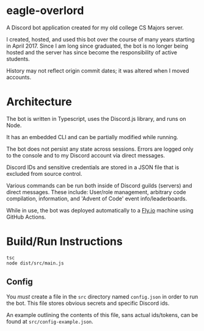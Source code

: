 # eagle-overlord

A Discord bot application created for my old college CS Majors server.

I created, hosted, and used this bot over the course of many years starting in April 2017. Since I am long since graduated, the bot is no longer being hosted and the server has since become the responsibility of active students.

History may not reflect origin commit dates; it was altered when I moved accounts.

# Architecture

The bot is written in Typescript, uses the Discord.js library, and runs on Node.

It has an embedded CLI and can be partially modified while running.

The bot does not persist any state across sessions.
Errors are logged only to the console and to my Discord account via direct messages.

Discord IDs and sensitive credentials are stored in a JSON file that is excluded from source control.

Various commands can be run both inside of Discord guilds (servers) and direct messages.
These include: User/role management, arbitrary code compilation, information, and 'Advent of Code' event info/leaderboards.

While in use, the bot was deployed automatically to a [Fly.io](https://fly.io) machine using GitHub Actions.

# Build/Run Instructions

```
tsc
node dist/src/main.js
```

## Config

You *must* create a file in the `src` directory named `config.json` in order to run the bot.
This file stores obvious secrets and specific Discord ids.

An example outlining the contents of this file, sans actual ids/tokens, can be found at `src/config-example.json`.

